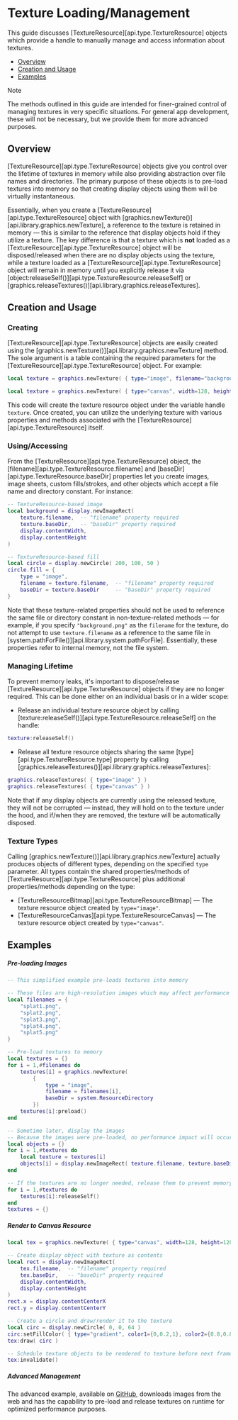 # Texture Loading/Management

This guide discusses [TextureResource][api.type.TextureResource] objects which provide a handle to manually manage and access information about textures.

<div class="guides-toc">

* [Overview](#overview)
* [Creation and Usage](#usage)
* [Examples](#examples)

</div>

<div class="guide-notebox-imp">
<div class="notebox-title-imp">Note</div>

The methods outlined in this guide are intended for <nobr>finer-grained</nobr> control of managing textures in very specific situations. For general app development, these will not be necessary, but we provide them for more advanced purposes.

</div>




<a id="overview"></a>

## Overview

[TextureResource][api.type.TextureResource] objects give you control over the lifetime of textures in memory while also providing abstraction over file names and directories. The primary purpose of these objects is to <nobr>pre-load</nobr> textures into memory so that creating display objects using them will be virtually instantaneous.

Essentially, when you create a [TextureResource][api.type.TextureResource] object with [graphics.newTexture()][api.library.graphics.newTexture], a reference to the texture is retained in memory &mdash; this is similar to the reference that display objects hold if they utilize a texture. The key difference is that a texture which is __not__ loaded as a [TextureResource][api.type.TextureResource] object will be disposed/released when there are no display objects using the texture, while a texture loaded as a [TextureResource][api.type.TextureResource] object will remain in memory until you explicitly release it via [object:releaseSelf()][api.type.TextureResource.releaseSelf] or [graphics.releaseTextures()][api.library.graphics.releaseTextures].




<a id="usage"></a>

## Creation and Usage

### Creating

[TextureResource][api.type.TextureResource] objects are easily created using the [graphics.newTexture()][api.library.graphics.newTexture] method. The sole argument is a table containing the required parameters for the [TextureResource][api.type.TextureResource] object. For&nbsp;example:

``````lua
local texture = graphics.newTexture( { type="image", filename="background.png" } )
``````

``````lua
local texture = graphics.newTexture( { type="canvas", width=128, height=128 } )
``````

This code will create the texture resource object under the variable handle `texture`. Once created, you can utilize the underlying texture with various properties and methods associated with the [TextureResource][api.type.TextureResource] itself.

### Using/Accessing

From the [TextureResource][api.type.TextureResource] object, the [filename][api.type.TextureResource.filename] and [baseDir][api.type.TextureResource.baseDir] properties let you create images, image&nbsp;sheets, custom fills/strokes, and other objects which accept a file name and directory constant. For instance:

``````lua
-- TextureResource-based image
local background = display.newImageRect(
	texture.filename,  -- "filename" property required
	texture.baseDir,   -- "baseDir" property required
	display.contentWidth,
	display.contentHeight
)

-- TextureResource-based fill
local circle = display.newCircle( 200, 100, 50 )
circle.fill = {
	type = "image",
	filename = texture.filename,  -- "filename" property required
	baseDir = texture.baseDir     -- "baseDir" property required
}
``````

Note that these <nobr>texture-related</nobr> properties should not be used to reference the same file or directory constant in <nobr>non-texture-related</nobr> methods &mdash; for example, if you specify `"background.png"` as the `filename` for the texture, do not attempt to use `texture.filename` as a reference to the same file in [system.pathForFile()][api.library.system.pathForFile]. Essentially, these properties refer to internal memory, not the file system.

### Managing Lifetime

To prevent memory leaks, it's important to dispose/release [TextureResource][api.type.TextureResource] objects if they are no longer required. This can be done either on an individual basis or in a wider scope:

* Release an individual texture resource object by calling [texture:releaseSelf()][api.type.TextureResource.releaseSelf] on the handle:

<div class="code-indent">

``````lua
texture:releaseSelf()
``````

</div>

* Release all texture resource objects sharing the same [type][api.type.TextureResource.type] property by calling [graphics.releaseTextures()][api.library.graphics.releaseTextures]:

<div class="code-indent">

``````lua
graphics.releaseTextures( { type="image" } )
graphics.releaseTextures( { type="canvas" } )
``````

</div>

Note that if any display objects are currently using the released texture, they will not be corrupted &mdash; instead, they will hold on to the texture under the hood, and if/when they are removed, the texture will be automatically disposed.

### Texture Types

Calling [graphics.newTexture()][api.library.graphics.newTexture] actually produces objects of different types, depending on the specified `type` parameter. All types contain the shared properties/methods of [TextureResource][api.type.TextureResource]  plus additional properties/methods depending on the type:

* [TextureResourceBitmap][api.type.TextureResourceBitmap] &mdash; The texture resource object created by `type="image"`.
* [TextureResourceCanvas][api.type.TextureResourceCanvas] &mdash; The texture resource object created by `type="canvas"`.




<a id="examples"></a>

## Examples

##### Pre-loading Images

``````lua
-- This simplified example pre-loads textures into memory

-- These files are high-resolution images which may affect performance if loaded normally
local filenames = {
	"splat1.png",
	"splat2.png",
	"splat3.png",
	"splat4.png",
	"splat5.png"
}

-- Pre-load textures to memory
local textures = {}
for i = 1,#filenames do
	textures[i] = graphics.newTexture(
		{
			type = "image",
			filename = filenames[i],
			baseDir = system.ResourceDirectory
		})
	textures[i]:preload()
end

-- Sometime later, display the images
-- Because the images were pre-loaded, no performance impact will occur
local objects = {}
for i = 1,#textures do
	local texture = textures[i]
	objects[i] = display.newImageRect( texture.filename, texture.baseDir, 100, 100 )
end

-- If the textures are no longer needed, release them to prevent memory leaks
for i = 1,#textures do
	textures[i]:releaseSelf()
end
textures = {}
``````

##### Render to Canvas Resource

``````lua
local tex = graphics.newTexture( { type="canvas", width=128, height=128 } )

-- Create display object with texture as contents
local rect = display.newImageRect(
	tex.filename,  -- "filename" property required
	tex.baseDir,   -- "baseDir" property required
	display.contentWidth,
	display.contentHeight
)
rect.x = display.contentCenterX
rect.y = display.contentCenterY

-- Create a circle and draw/render it to the texture
local circ = display.newCircle( 0, 0, 64 )
circ:setFillColor( { type="gradient", color1={0,0.2,1}, color2={0.8,0.8,0.8}, direction="down" } )
tex:draw( circ )

-- Schedule texture objects to be rendered to texture before next frame
tex:invalidate()
``````

##### Advanced Management

<div style="margin-top: 4px;">

The advanced example, available on [GitHub](https://github.com/coronalabs/samples-coronasdk/tree/master/Graphics/TextureLoad), downloads images from the web and has the capability to <nobr>pre-load</nobr> and release textures on runtime for optimized performance purposes.

</div>
